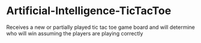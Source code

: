 # Artificial-Intelligence-TicTacToe
Receives a new or partially played tic tac toe game board and will determine who will win assuming the players are playing correctly
